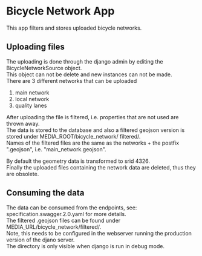 # Bicycle Network App
This app filters and stores uploaded bicycle networks. 

## Uploading files
The uploading is done through the django admin by editing the BicycleNetworkSource object.  
This object can not be delete and new  instances can not be made.   
There are 3 different networks that can be uploaded
1. main network
2. local network
3. quality lanes

After uploading the file is filtered, i.e. properties that are not used are thrown away.   
The data is stored to the database and also 
a filtered geojson version is stored under MEDIA_ROOT/bicycle_network/ filtered/.  
Names of the filtered files are the same as the networks + the postfix ".geojson",  i.e. "main_network.geojson".    

By default the geometry data is transformed to srid 4326.  
Finally the uploaded files containing the network data are deleted,   thus they are obsolete.  

## Consuming the data
The data can be consumed from the endpoints, see: specification.swagger.2.0.yaml for more details.  
The filtered .geojson files can be found under MEDIA_URL/bicycle_network/filtered/.  
Note, this needs to be configured in the webserver running the production version of the djano server.  
The directory is only visible when django is run in debug mode.